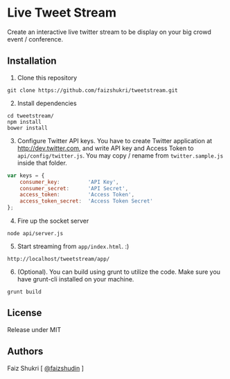 Live Tweet Stream
=================

Create an interactive live twitter stream to be display on your big crowd event / conference.

Installation
------------

1. Clone this repository

  ```
  git clone https://github.com/faizshukri/tweetstream.git
  ```

2. Install dependencies

  ```
  cd tweetstream/
  npm install
  bower install
  ```

3. Configure Twitter API keys. You have to create Twitter application at http://dev.twitter.com, and write API key and Access Token to `api/config/twitter.js`. You may copy / rename from `twitter.sample.js` inside that folder.

  ```javascript
  var keys = {
      consumer_key:         'API Key',
      consumer_secret:      'API Secret',
      access_token:         'Access Token',
      access_token_secret:  'Access Token Secret'
  };
  ```

4. Fire up the socket server

  ```
  node api/server.js
  ```

5. Start streaming from `app/index.html`. :)

  ```
  http://localhost/tweetstream/app/
  ```

6. (Optional). You can build using grunt to utilize the code. Make sure you have grunt-cli installed on your machine.

  ```
  grunt build
  ```

License
-------
Release under MIT

Authors
-------
Faiz Shukri [ [@faizshudin](http://twitter.com/faizshudin) ]

